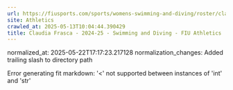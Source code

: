 ```yaml
---
url: https://fiusports.com/sports/womens-swimming-and-diving/roster/claudia-frasca/12850/
site: Athletics
crawled_at: 2025-05-13T10:04:44.390429
title: Claudia Frasca - 2024-25 - Swimming and Diving - FIU Athletics
---
```

normalized_at: 2025-05-22T17:17:23.217128
normalization_changes: Added trailing slash to directory path

Error generating fit markdown: '<' not supported between instances of 'int' and 'str'